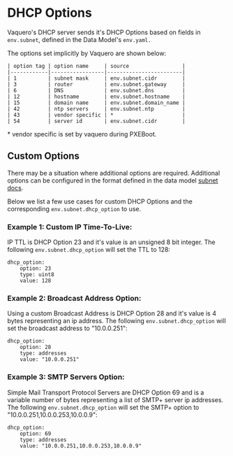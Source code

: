 # DHCP Options

Vaquero's DHCP server sends it's DHCP Options based on fields in `env.subnet`, defined
in the Data Model's `env.yaml.`

The options set implicitly by Vaquero are shown below:

```
| option tag | option name     | source                 |
|------------|-----------------|------------------------|
| 1          | subnet mask     | env.subnet.cidr        |
| 3          | router          | env.subnet.gateway     |
| 6          | DNS             | env.subnet.dns         |
| 12         | hostname        | env.subnet.hostname    |
| 15         | domain name     | env.subnet.domain_name |
| 42         | ntp servers     | env.subnet.ntp         |
| 43         | vendor specific | *                      |
| 54         | server id       | env.subnet.cidr        |
```
\* vendor specific is set by vaquero during PXEBoot.

## Custom Options
There may be a situation where additional options are required. Additional options
can be configured in the format defined in the data model [subnet docs](https://github.com/CiscoCloud/vaquero-docs/blob/master/docs/current/data-model-howto.md#envsubnet).

Below we list a few use cases for custom DHCP Options and the corresponding ```env.subnet.dhcp_option``` to use.
### Example 1: Custom IP Time-To-Live:

IP TTL is DHCP Option 23 and it's value is an unsigned 8 bit integer.
The following ```env.subnet.dhcp_option``` will set the TTL to 128:
```
dhcp_option:
    option: 23
    type: uint8
    value: 128
```
### Example 2: Broadcast Address Option:
Using a custom Broadcast Address is DHCP Option 28 and it's value is 4 bytes
representing an ip address.
The following ```env.subnet.dhcp_option``` will set the broadcast address to "10.0.0.251":
```
dhcp_option:
    option: 28
    type: addresses
    value: "10.0.0.251"
```

### Example 3: SMTP Servers Option:
Simple Mail Transport Protocol Servers are DHCP Option 69 and is a variable number of bytes representing a list of SMTP+ server ip addresses.
The following ```env.subnet.dhcp_option``` will set the SMTP+ option to "10.0.0.251,10.0.0.253,10.0.0.9":
```
dhcp_option:
    option: 69
    type: addresses
    value: "10.0.0.251,10.0.0.253,10.0.0.9"
```
